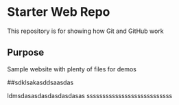 # Starter Web Repo

This repository is for showing how Git and GitHub work

## Purpose

Sample website with plenty of files for demos

##sdklsakasddsaasdas

ldmsdasasdasdasdasdasas
sssssssssssssssssssssssssss
